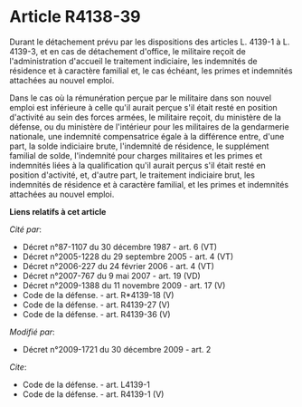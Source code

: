 # Article R4138-39

Durant le détachement prévu par les dispositions des articles L. 4139-1 à L. 4139-3, et en cas de détachement d'office, le
militaire reçoit de l'administration d'accueil le traitement indiciaire, les indemnités de résidence et à caractère familial
et, le cas échéant, les primes et indemnités attachées au nouvel emploi. 

Dans le cas où la rémunération perçue par le militaire dans son nouvel emploi est inférieure à celle qu'il aurait perçue s'il
était resté en position d'activité au sein des forces armées, le militaire reçoit, du ministère de la défense, ou du
ministère de l'intérieur pour les militaires de la gendarmerie nationale, une indemnité compensatrice égale à la différence
entre, d'une part, la solde indiciaire brute, l'indemnité de résidence, le supplément familial de solde, l'indemnité pour
charges militaires et les primes et indemnités liées à la qualification qu'il aurait perçus s'il était resté en position
d'activité, et, d'autre part, le traitement indiciaire brut, les indemnités de résidence et à caractère familial, et les
primes et indemnités attachées au nouvel emploi.

**Liens relatifs à cet article**

_Cité par_:

  - Décret n°87-1107 du 30 décembre 1987 - art. 6 (VT)
  - Décret n°2005-1228 du 29 septembre 2005 - art. 4 (VT)
  - Décret n°2006-227 du 24 février 2006 - art. 4 (VT)
  - Décret n°2007-767 du 9 mai 2007 - art. 19 (VD)
  - Décret n°2009-1388 du 11 novembre 2009 - art. 17 (V)
  - Code de la défense. - art. R*4139-18 (V)
  - Code de la défense. - art. R4139-27 (V)
  - Code de la défense. - art. R4139-36 (V)

_Modifié par_:

  - Décret n°2009-1721 du 30 décembre 2009 - art. 2

_Cite_:

  - Code de la défense. - art. L4139-1
  - Code de la défense. - art. R4139-1 (V)
